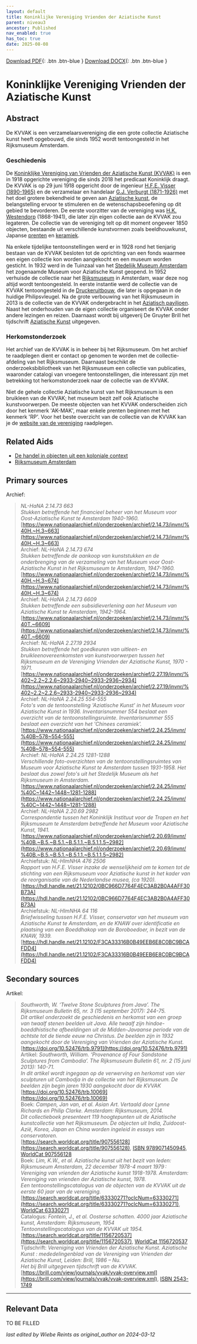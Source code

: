 ```yaml
---
layout: default
title: Koninklijke Vereniging Vrienden der Aziatische Kunst
parent: niveau3
ancestor: Published
nav_enabled: true
has_toc: true
date: 2025-08-08
--- 
```



[Download PDF](https://raw.githubusercontent.com/colonial-heritage/research-guides-dev/refs/heads/main/EXPORTS/PDF/niveau3/Dutch/KVVAK.pdf){: .btn .btn-blue }     [Download DOCX](https://raw.githubusercontent.com/colonial-heritage/research-guides-dev/refs/heads/main/EXPORTS/DOCX/niveau3/Dutch/KVVAK.docx){: .btn .btn-blue }


# Koninklijke Vereniging Vrienden der Aziatische Kunst


## Abstract

De KVVAK is een verzamelaarsvereniging die een grote collectie Aziatische kunst heeft opgebouwd, die sinds 1952 wordt tentoongesteld in het Rijksmuseum Amsterdam.

### Geschiedenis

De [Koninklijke Vereniging van Vrienden der Aziatische Kunst (KVVAK)](https://www.wikidata.org/entity/Q96749093) is een in 1918 opgerichte vereniging die sinds 2018 het predicaat Koninklijk draagt. De KVVAK is op 29 juni 1918 opgericht door de ingenieur [H.F.E. Visser (1890-1965)](https://www.wikidata.org/entity/Q83286861) en de verzamelaar en handelaar [G.J. Verburgt (1871-1926)](https://www.wikidata.org/entity/Q84499681) met het doel grotere bekendheid te geven aan [Aziatische kunst](https://www.wikidata.org/entity/Q3399573), de belangstelling ervoor te stimuleren en de wetenschapsbeoefening op dit gebied te bevorderen. De eerste voorzitter van de vereniging was [H.K. Westendorp](https://www.wikidata.org/entity/Q96749169) (1868-1941), die later zijn eigen collectie aan de KVVAK zou legateren. De collectie van de vereniging telt op dit moment ongeveer 1850 objecten, bestaande uit verschillende kunstvormen zoals beeldhouwkunst, Japanse [prenten](http://vocab.getty.edu/aat/300106750) en [keramiek](http://vocab.getty.edu/aat/300310706). 

Na enkele tijdelijke tentoonstellingen werd er in 1928 rond het tienjarig bestaan van de KVVAK besloten tot de oprichting van een fonds waarmee een eigen collectie kon worden aangekocht en een museum worden gesticht. In 1932 werd in de Tuinzaal van het [Stedelijk Museum Amsterdam](https://www.wikidata.org/entity/Q924335) het zogenaamde Museum voor Aziatische Kunst geopend. In 1952 verhuisde de collectie naar het [Rijksmuseum](https://app.colonialcollections.nl/nl/research-aids/https%3A%2F%2Fn2t%252Enet%2Fark%3A%2F27023%2F0d0d07f9e69d73c961b30ffd357c1e47) in Amsterdam, waar deze nog altijd wordt tentoongesteld. In eerste instantie werd de collectie van de KVVAK tentoongesteld in de [Druckeruitbouw](https://www.wikidata.org/entity/Q25712476), die later is opgegaan in de huidige Philipsvleugel. Na de grote verbouwing van het Rijksmuseum in 2013 is de collectie van de KVVAK ondergebracht in het [Aziatisch paviljoen](http://www.wikidata.org/entity/Q37769044). Naast het onderhouden van de eigen collectie organiseert de KVVAK onder andere lezingen en reizen. Daarnaast wordt bij uitgeverij De Gruyter Brill het tijdschrift [Aziatische Kunst](https://brill.com/view/journals/vvak/vvak-overview.xml) uitgegeven.

### Herkomstonderzoek

Het archief van de KVVAK is in beheer bij het Rijksmuseum. Om het archief te raadplegen dient er contact op genomen te worden met de collectie-afdeling van het Rijksmuseum. Daarnaast beschikt de onderzoeksbibliotheek van het Rijksmuseum een collectie van publicaties, waaronder catalogi van vroegere tentoonstellingen, die interessant zijn met betrekking tot herkomstonderzoek naar de collectie van de KVVAK.

Niet de gehele collectie Aziatische kunst van het Rijksmuseum is een bruikleen van de KVVAK; het museum bezit zelf ook Aziatische kunstvoorwerpen. De meeste objecten van het KVVAK onderscheiden zich door het kenmerk 'AK-MAK', maar enkele prenten beginnen met het kenmerk 'RP'. Voor het beste overzicht van de collectie van de KVVAK kan je de [website van de vereniging](https://www.kvvak.nl/collectie/) raadplegen. 


## Related Aids

 - [De handel in objecten uit een koloniale context](niveau2/Dutch/Handel_20240326.yml)  
 - [Rijksmuseum Amsterdam](niveau3/Dutch/RijksmuseumAmsterdam_20241006.yml)  

## Primary sources

Archief:
  > *NL-HaNA 2.14.73 663*  
> _Stukken betreffende het financieel beheer van het Museum voor Oost-Aziatische Kunst te Amsterdam 1940-1960._  
> [https://www.nationaalarchief.nl/onderzoeken/archief/2.14.73/invnr/%40H.~H.3~663](https://www.nationaalarchief.nl/onderzoeken/archief/2.14.73/invnr/%40H.~H.3~663)  
Archief:
  > *NL-HaNA 2.14.73 674*  
> _Stukken betreffende de aankoop van kunststukken en de onderbrenging van de verzameling van het Museum voor Oost-Aziatische Kunst in het Rijksmuseum te Amsterdam, 1947-1960._  
> [https://www.nationaalarchief.nl/onderzoeken/archief/2.14.73/invnr/%40H.~H.3~674](https://www.nationaalarchief.nl/onderzoeken/archief/2.14.73/invnr/%40H.~H.3~674)  
Archief:
  > *NL-HaNA 2.14.73 6609*  
> _Stukken betreffende een subsidieverlening aan het Museum van Aziatische Kunst te Amsterdam, 1942-1964._  
> [https://www.nationaalarchief.nl/onderzoeken/archief/2.14.73/invnr/%40T.~6609](https://www.nationaalarchief.nl/onderzoeken/archief/2.14.73/invnr/%40T.~6609)  
Archief:
  > *NL-HaNA 2.27.19 2934*  
> _Stukken betreffende het goedkeuren van uitleen- en bruikleenovereenkomsten van kunstvoorwerpen tussen het Rijksmuseum en de Vereniging Vrienden der Aziatische Kunst, 1970 - 1971._  
> [https://www.nationaalarchief.nl/onderzoeken/archief/2.27.19/invnr/%402~2.2~2.2.6~2933-2940~2933-2936~2934](https://www.nationaalarchief.nl/onderzoeken/archief/2.27.19/invnr/%402~2.2~2.2.6~2933-2940~2933-2936~2934)  
Archief:
  > *NL-HaNA 2.24.25 554-555*  
> _Foto's van de tentoonstelling 'Aziatische Kunst' in het Museum voor Aziatische Kunst in 1936. Inventarisnummer 554 beslaat een overzicht van de tentoonstellingsruimte. Inventarisnummer 555 beslaat een overzicht van het 'Chinees ceramiek'._  
> [https://www.nationaalarchief.nl/onderzoeken/archief/2.24.25/invnr/%40B~578~554-555](https://www.nationaalarchief.nl/onderzoeken/archief/2.24.25/invnr/%40B~578~554-555)  
Archief:
  > *NL-HaNA 2.24.25 1281-1288*  
> _Verschillende foto-overzichten van de tentoonstellingsruimtes van Museum voor Aziatische Kunst te Amsterdam tussen 1931-1958. Het beslaat dus zowel foto's uit het Stedelijk Museum als het Rijksmuseum in Amsterdam._  
> [https://www.nationaalarchief.nl/onderzoeken/archief/2.24.25/invnr/%40C~1442~1448~1281-1288](https://www.nationaalarchief.nl/onderzoeken/archief/2.24.25/invnr/%40C~1442~1448~1281-1288)  
Archief:
  > *NL-HaNA 2.20.69 2982*  
> _Correspondentie tussen het Koninklijk Instituut voor de Tropen en het Rijksmuseum te Amsterdam betreffende het Museum voor Aziatische Kunst, 1941._  
> [https://www.nationaalarchief.nl/onderzoeken/archief/2.20.69/invnr/%40B.~B.5.~B.5.1.~B.5.1.1.~B.5.1.1.5~2982](https://www.nationaalarchief.nl/onderzoeken/archief/2.20.69/invnr/%40B.~B.5.~B.5.1.~B.5.1.1.~B.5.1.1.5~2982)  
Archiefstuk:
  > *NL-HlmNHA 476 2506*  
> _Rapport van H.F.E. Visser inzake de wenselijkheid om te komen tot de stichting van een Rijksmuseum voor Aziatische kunst in het kader van de reorganisatie van de Nederlandse musea, (ca 1920)._  
> [https://hdl.handle.net/21.12102/0BC966D7764F4EC3AB2B0A4AFF30B73A](https://hdl.handle.net/21.12102/0BC966D7764F4EC3AB2B0A4AFF30B73A)  
Archiefstuk:
  > *NL-HlmNHA 64 116*  
> _Briefwisseling tussen H.F.E. Visser, conservator van het museum van Aziatische Kunst te Amsterdam, en de KNAW over identificatie en plaatsing van een Boeddhakop van de Boroboedoer, in bezit van de KNAW, 1939._  
> [https://hdl.handle.net/21.12102/F3CA33316B0B49EEB6E8C0BC9BCAFDD4](https://hdl.handle.net/21.12102/F3CA33316B0B49EEB6E8C0BC9BCAFDD4)  
## Secondary sources

Artikel:
  > *Southworth, W. ‘Twelve Stone Sculptures from Java’. The Rijksmuseum Bulletin 65, nr. 3 (15 september 2017): 244-75.*  
> _Dit artikel onderzoekt de geschiedenis en herkomst van een groep van twaalf stenen beelden uit Java. Alle twaalf zijn hindoe-boeddhistische afbeeldingen uit de Midden-Javaanse periode van de achtste tot de tiende eeuw na Christus. De beelden zijn in 1932 aangekocht door de Vereniging van Vrienden der Aziatische Kunst._  
> [https://doi.org/10.52476/trb.9791](https://doi.org/10.52476/trb.9791)  
Artikel:
  > *Southworth, William. ‘Provenance of Four Sandstone Sculptures from Cambodia’. The Rijksmuseum Bulletin 61, nr. 2 (15 juni 2013): 140-71.*  
> _In dit artikel wordt ingegaan op de verwerving en herkomst van vier sculpturen uit Cambodja in de collectie van het Rijksmuseum. De beelden zijn begin jaren 1930 aangekocht door de KVVAK_  
> [https://doi.org/10.52476/trb.10069](https://doi.org/10.52476/trb.10069)  
Boek:
  > *Campen, Jan van, et al. Asian Art. Vertaald door Lynne Richards en Philip Clarke. Amsterdam: Rijksmuseum, 2014.*  
> _Dit collectieboek presenteert 119 hoogtepunten uit de Aziatische kunstcollectie van het Rijksmuseum. De objecten uit India, Zuidoost-Azië, Korea, Japan en China worden ingeleid in essays van conservatoren._  
> [https://search.worldcat.org/title/907556128](https://search.worldcat.org/title/907556128), [ISBN 9789071450945](https://isbnsearch.org/isbn/9789071450945), [WorldCat 907556128](https://search.worldcat.org/title/907556128)  
Boek:
  > *Lim, K.W., et al. Aziatische kunst uit het bezit van leden: Rijksmuseum Amsterdam, 22 december 1978-4 maart 1979 : Vereniging van vrienden der Aziatische kunst 1918-1978. Amsterdam: Vereniging van vrienden der Aziatische kunst, 1978.*  
> _Een tentoonstellingscatalogus van de objecten van de KVVAK uit de eerste 60 jaar van de vereniging._  
> [https://search.worldcat.org/title/63330271?oclcNum=63330271](https://search.worldcat.org/title/63330271?oclcNum=63330271), [WorldCat 63330271](https://search.worldcat.org/title/63330271)  
Catalogus:
  > *Fontein, J., et al. Oosterse schatten. 4000 jaar Aziatische kunst, Amsterdam: Rijksmuseum, 1954*  
> _Tentoonstellingscatalogus van de KVVAK uit 1954._  
> [https://search.worldcat.org/title/1156720537](https://search.worldcat.org/title/1156720537), [WorldCat 1156720537](https://search.worldcat.org/title/1156720537)  
Tijdschrift:
  > *Vereniging van Vrienden der Aziatische Kunst. Aziatische Kunst : mededelingenblad van de Vereniging van Vrienden der Aziatische Kunst, Leiden: Brill, 1986 – Nu.*  
> _Het bij Brill uitgegeven tijdschrift van de KVVAK._  
> [https://brill.com/view/journals/vvak/vvak-overview.xml](https://brill.com/view/journals/vvak/vvak-overview.xml), [ISBN 2543-1749](https://portal.issn.org/resource/ISSN/2543-1749)  


---
## Relevant Data 
TO BE FILLED

_last edited by Wiebe Reints as original_author on 2024-03-12_
        